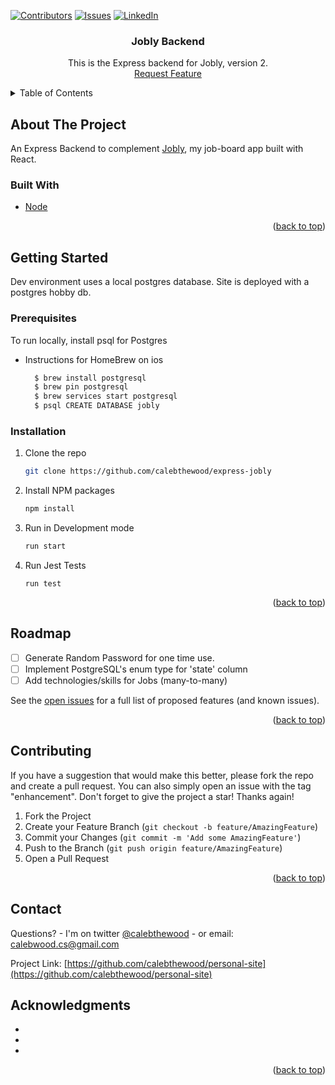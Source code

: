 <div id="top"></div>
<!--
*** Thanks for checking out the Best-README-Template. If you have a suggestion
*** that would make this better, please fork the repo and create a pull request
*** or simply open an issue with the tag "enhancement".
*** Don't forget to give the project a star!
*** Thanks again! Now go create something AMAZING! :D
-->



<!-- PROJECT SHIELDS -->
<!--
*** I'm using markdown "reference style" links for readability.
*** Reference links are enclosed in brackets [ ] instead of parentheses ( ).
*** See the bottom of this document for the declaration of the reference variables
*** for contributors-url, forks-url, etc. This is an optional, concise syntax you may use.
*** https://www.markdownguide.org/basic-syntax/#reference-style-links
-->
[![Contributors][contributors-shield]][contributors-url]
[![Issues][issues-shield]][issues-url]
[![LinkedIn][linkedin-shield]][linkedin-url]



<h3 align="center">Jobly Backend</h3>

  <p align="center">
    This is the Express backend for Jobly, version 2.
    <br />
    <a href="https://github.com/calebthewood/express-jobly/issues">Request Feature</a>
  </p>
</div>



<!-- TABLE OF CONTENTS -->
<details>
  <summary>Table of Contents</summary>
  <ol>
    <li>
      <a href="#about-the-project">About The Project</a>
      <ul>
        <li><a href="#built-with">Built With</a></li>
      </ul>
    </li>
    <li>
      <a href="#getting-started">Getting Started</a>
      <ul>
        <li><a href="#prerequisites">Prerequisites</a></li>
        <li><a href="#installation">Installation</a></li>
      </ul>
    </li>
    <li><a href="#usage">Usage</a></li>
    <li><a href="#roadmap">Roadmap</a></li>
    <li><a href="#contributing">Contributing</a></li>
    <li><a href="#license">License</a></li>
    <li><a href="#contact">Contact</a></li>
    <li><a href="#acknowledgments">Acknowledgments</a></li>
  </ol>
</details>



<!-- ABOUT THE PROJECT -->
## About The Project

An Express Backend to complement [Jobly](https://react-jobly-1.surge.sh/), my job-board app built with React.

### Built With

* [Node](https://nodejs.org/en/)


<p align="right">(<a href="#top">back to top</a>)</p>



<!-- GETTING STARTED -->
## Getting Started

Dev environment uses a local postgres database. Site is deployed with a postgres hobby db.

### Prerequisites

To run locally, install psql for Postgres
- Instructions for HomeBrew on ios
  ```sh
    $ brew install postgresql
    $ brew pin postgresql
    $ brew services start postgresql
    $ psql CREATE DATABASE jobly
  ```


### Installation


1. Clone the repo
   ```sh
   git clone https://github.com/calebthewood/express-jobly
   ```
2. Install NPM packages
   ```sh
   npm install
   ```
3.  Run in Development mode
    ```sh
    run start
    ```
4. Run Jest Tests
    ```
    run test
    ```

<p align="right">(<a href="#top">back to top</a>)</p>


<!-- ROADMAP -->
## Roadmap

- [ ] Generate Random Password for one time use.
- [ ] Implement PostgreSQL's enum type for 'state' column
- [ ] Add technologies/skills for Jobs (many-to-many)

See the [open issues](https://github.com/calebthewood/express-jobly/issues) for a full list of proposed features (and known issues).

<p align="right">(<a href="#top">back to top</a>)</p>



<!-- CONTRIBUTING -->
## Contributing

If you have a suggestion that would make this better, please fork the repo and create a pull request. You can also simply open an issue with the tag "enhancement".
Don't forget to give the project a star! Thanks again!

1. Fork the Project
2. Create your Feature Branch (`git checkout -b feature/AmazingFeature`)
3. Commit your Changes (`git commit -m 'Add some AmazingFeature'`)
4. Push to the Branch (`git push origin feature/AmazingFeature`)
5. Open a Pull Request

<p align="right">(<a href="#top">back to top</a>)</p>


<!-- CONTACT -->
## Contact

Questions? - I'm on twitter [@calebthewood](https://twitter.com/calebthewood) - or email: calebwood.cs@gmail.com

Project Link: [https://github.com/calebthewood/personal-site](https://github.com/calebthewood/personal-site)



<!-- ACKNOWLEDGMENTS -->
## Acknowledgments

* []()
* []()
* []()

<p align="right">(<a href="#top">back to top</a>)</p>



<!-- MARKDOWN LINKS & IMAGES -->
<!-- https://www.markdownguide.org/basic-syntax/#reference-style-links -->
[contributors-shield]: https://img.shields.io/github/contributors/calebthewood/express-jobly.svg?style=for-the-badge
[contributors-url]: https://github.com/calebthewood/express-jobly/graphs/contributors

[issues-shield]: https://img.shields.io/github/issues/calebthewood/express-jobly.svg?style=for-the-badge
[issues-url]: https://github.com/calebthewood/express-jobly/issues
[linkedin-shield]: https://img.shields.io/badge/-LinkedIn-black.svg?style=for-the-badge&logo=linkedin&colorB=555
[linkedin-url]: https://linkedin.com/in/caleb-wood-440b37168
